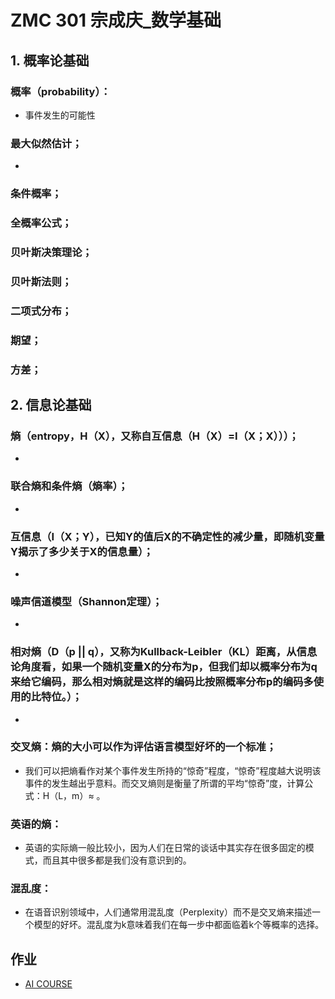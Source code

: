 # ZMC 301 宗成庆_数学基础

## 1.       概率论基础

### 概率（probability）：
* 事件发生的可能性

### 最大似然估计；
* 

### 条件概率；


### 全概率公式；


### 贝叶斯决策理论；


### 贝叶斯法则；


### 二项式分布；


### 期望；


### 方差；



## 2.       信息论基础

### 熵（entropy，H（X），又称自互信息（H（X）=I（X；X）））；
* 

### 联合熵和条件熵（熵率）；
* 

### 互信息（I（X；Y），已知Y的值后X的不确定性的减少量，即随机变量Y揭示了多少关于X的信息量）；

* 

### 噪声信道模型（Shannon定理）；

* 

### 相对熵（D（p || q），又称为Kullback-Leibler（KL）距离，从信息论角度看，如果一个随机变量X的分布为p，但我们却以概率分布为q来给它编码，那么相对熵就是这样的编码比按照概率分布p的编码多使用的比特位。）；
* 

### 交叉熵：熵的大小可以作为评估语言模型好坏的一个标准；
* 我们可以把熵看作对某个事件发生所持的“惊奇”程度，“惊奇”程度越大说明该事件的发生越出乎意料。而交叉熵则是衡量了所谓的平均“惊奇”度，计算公式：H（L，m）≈ 。

### 英语的熵：
* 英语的实际熵一般比较小，因为人们在日常的谈话中其实存在很多固定的模式，而且其中很多都是我们没有意识到的。

### 混乱度：
* 在语音识别领域中，人们通常用混乱度（Perplexity）而不是交叉熵来描述一个模型的好坏。混乱度为k意味着我们在每一步中都面临着k个等概率的选择。

## 作业

* [AI COURSE](https://github.com/aicourse/ZMC301-CAS-NLP-2019/tree/master/lesson1/assignment) 
